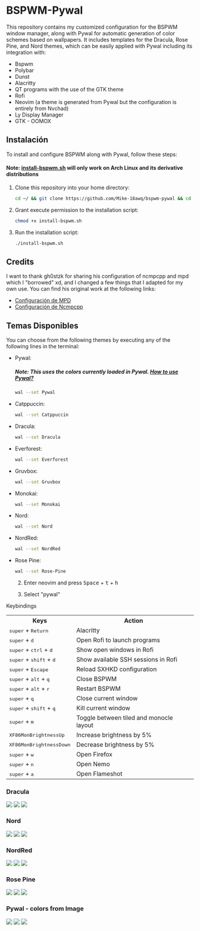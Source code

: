 # BSPWM-Pywal

This repository contains my customized configuration for the BSPWM window manager, along with Pywal for automatic generation of color schemes based on wallpapers. It includes templates for the Dracula, Rose Pine, and Nord themes, which can be easily applied with Pywal including its integration with:
- Bspwm
- Polybar
- Dunst
- Alacritty
- QT programs with the use of the GTK theme
- Rofi
- Neovim (a theme is generated from Pywal but the configuration is entirely from Nvchad)
- Ly Display Manager
- GTK - OOMOX

## Instalación

To install and configure BSPWM along with Pywal, follow these steps:
#### Note: [install-bspwm.sh](https://github.com/Mike-18awq/dotfiles/blob/main/install-bspwm.sh) will only work on Arch Linux and its derivative distributions 

1. Clone this repository into your home directory:

    ```bash
    cd ~/ && git clone https://github.com/Mike-18awq/bspwm-pywal && cd ~/bspwm-pywal
    ```

2. Grant execute permission to the installation script:

    ```bash
    chmod +x install-bspwm.sh
    ```

3. Run the installation script:

    ```bash
    ./install-bspwm.sh
    ```

## Credits

I want to thank gh0stzk for sharing his configuration of ncmpcpp and mpd which I "borrowed" xd, and I changed a few things that I adapted for my own use. You can find his original work at the following links:

- [Configuración de MPD](https://github.com/gh0stzk/dotfiles/tree/master/config/mpd)
- [Configuración de Ncmpcpp](https://github.com/gh0stzk/dotfiles/tree/master/config/ncmpcpp)

## Temas Disponibles

You can choose from the following themes by executing any of the following lines in the terminal:
- Pywal:
  ##### Note: This uses the colors currently loaded in Pywal. [How to use Pywal?](https://github.com/dylanaraps/pywal/wiki/Getting-Started)

  ```bash
  wal --set Pywal
  ```
  
- Catppuccin:

  ```bash
  wal --set Catppuccin
  ```

- Dracula:

  ```bash
  wal --set Dracula
  ```

- Everforest:

  ```bash
  wal --set Everforest
  ```

- Gruvbox:

  ```bash
  wal --set Gruvbox
  ```

- Monokai:

  ```bash
  wal --set Monokai
  ```

- Nord:

  ```bash
  wal --set Nord
  ```

- NordRed:

  ```bash
  wal --set NordRed
  ```

- Rose Pine:

  ```bash
  wal --set Rose-Pine
  ```
    
  2. Enter neovim and press
             <td><kbd>Space</kbd> + <kbd>t</kbd> + <kbd>h</kbd></td>
             
  2. Select "pywal"
    
Keybindings
<table>
  <tr>
    <th>Keys</th>
    <th>Action</th>
  </tr>
  <tr>
    <td><kbd>super</kbd> + <kbd>Return</kbd></td>
    <td>Alacritty</td>
  </tr>
  <tr>
    <td><kbd>super</kbd> + <kbd>d</kbd></td>
    <td>Open Rofi to launch programs</td>
  </tr>
  <tr>
    <td><kbd>super</kbd> + <kbd>ctrl</kbd> + <kbd>d</kbd></td>
    <td>Show open windows in Rofi</td>
  </tr>
  <tr>
    <td><kbd>super</kbd> + <kbd>shift</kbd> + <kbd>d</kbd></td>
    <td>Show available SSH sessions in Rofi</td>
  </tr>
  <tr>
    <td><kbd>super</kbd> + <kbd>Escape</kbd></td>
    <td>Reload SXHKD configuration</td>
  </tr>
  <tr>
    <td><kbd>super</kbd> + <kbd>alt</kbd> + <kbd>q</kbd></td>
    <td>Close BSPWM</td>
  </tr>
  <tr>
    <td><kbd>super</kbd> + <kbd>alt</kbd> + <kbd>r</kbd></td>
    <td>Restart BSPWM</td>
  </tr>
  <tr>
    <td><kbd>super</kbd> + <kbd>q</kbd></td>
    <td>Close current window</td>
  </tr>
  <tr>
    <td><kbd>super</kbd> + <kbd>shift</kbd> + <kbd>q</kbd></td>
    <td>Kill current window</td>
  </tr>
  <tr>
    <td><kbd>super</kbd> + <kbd>m</kbd></td>
    <td>Toggle between tiled and monocle layout</td>
  </tr>
  <tr>
    <td><kbd>XF86MonBrightnessUp</kbd></td>
    <td>Increase brightness by 5%</td>
  </tr>
  <tr>
    <td><kbd>XF86MonBrightnessDown</kbd></td>
    <td>Decrease brightness by 5%</td>
  </tr>
  <tr>
    <td><kbd>super</kbd> + <kbd>w</kbd></td>
    <td>Open Firefox</td>
  </tr>
  <tr>
    <td><kbd>super</kbd> + <kbd>n</kbd></td>
    <td>Open Nemo</td>
  </tr>
  <tr>
    <td><kbd>super</kbd> + <kbd>a</kbd></td>
    <td>Open Flameshot</td>
  </tr>
</table>


### Dracula
![](https://github.com/Mike-18awq/dotfiles/blob/main/Dracula1.png)
![](https://github.com/Mike-18awq/dotfiles/blob/main/Dracula2.png)
![](https://github.com/Mike-18awq/dotfiles/blob/main/Dracula3.png)

### Nord
![](https://github.com/Mike-18awq/dotfiles/blob/main/Nord1.png)
![](https://github.com/Mike-18awq/dotfiles/blob/main/Nord2.png)
![](https://github.com/Mike-18awq/dotfiles/blob/main/Nord3.png)

### NordRed
![](https://github.com/Mike-18awq/dotfiles/blob/main/NordRed1.png)
![](https://github.com/Mike-18awq/dotfiles/blob/main/NordRed2.png)
![](https://github.com/Mike-18awq/dotfiles/blob/main/NordRed3.png)

### Rose Pine
![](https://github.com/Mike-18awq/dotfiles/blob/main/RosePine1.png)
![](https://github.com/Mike-18awq/dotfiles/blob/main/RosePine2.png)
![](https://github.com/Mike-18awq/dotfiles/blob/main/RosePine3.png)

### Pywal - colors from Image
![](https://github.com/Mike-18awq/dotfiles/blob/main/Pywal1.0.png)
![](https://github.com/Mike-18awq/dotfiles/blob/main/Pywal2.png)
![](https://github.com/Mike-18awq/dotfiles/blob/main/Pywal3.png)
